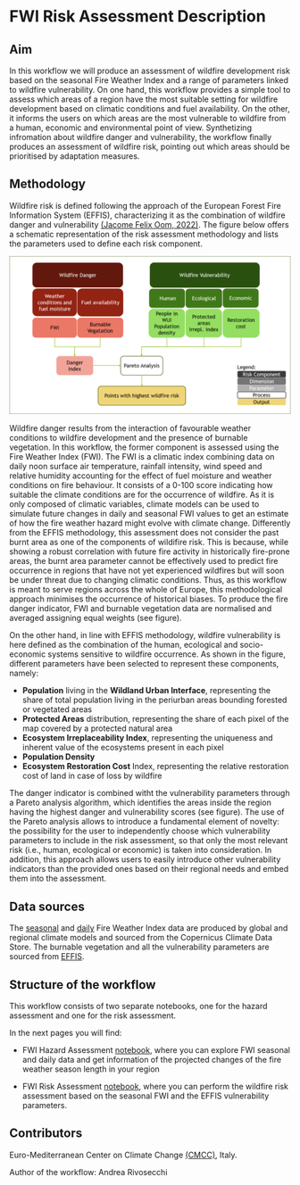 # FWI Risk Assessment Description

## Aim
In this workflow we will produce an assessment of wildfire development risk based on the seasonal Fire Weather Index and a range of parameters linked to wildfire vulnerability. On one hand, this workflow provides a simple tool to assess which areas of a region have the most suitable setting for wildfire development based on climatic conditions and fuel availability. On the other, it informs the users on which areas are the most vulnerable to wildfire from a human, economic and environmental point of view. Synthetizing infromation about wildfire danger and vulnerability, the workflow finally produces an assessment of wildfire risk, pointing out which areas should be prioritised by adaptation measures.

## Methodology
Wildfire risk is defined following the approach of the European Forest Fire Information System (EFFIS), characterizing it as the combination of wildfire danger and vulnerability [(Jacome Felix Oom, 2022)](doi:10.2760/437309). The figure below offers a schematic representation of the risk assessment methodology and lists the parameters used to define each risk component. 

![risk_graphic](FWI_description_graphic.png)

Wildfire danger results from the interaction of favourable weather conditions to wildfire development and the presence of burnable vegetation. In this workflow, the former component is assessed using the Fire Weather Index (FWI). The FWI is a climatic index combining data on daily noon surface air temperature, rainfall intensity, wind speed and relative humidity accounting for the effect of fuel moisture and weather conditions on fire behaviour. It consists of a 0-100 score indicating how suitable the climate conditions are for the occurrence of wildfire. As it is only composed of climatic variables, climate models can be used to simulate future changes in daily and seasonal FWI values to get an estimate of how the fire weather hazard might evolve with climate change. Differently from the EFFIS methodology, this assessment does not consider the past burnt area as one of the components of wildifire risk. This is because, while showing a robust correlation with future fire activity in historically fire-prone areas, the burnt area parameter cannot be effectively used to predict fire occurrence in regions that have not yet experienced wildfires but will soon be under threat due to changing climatic conditions. Thus, as this workflow is meant to serve regions across the whole of Europe, this methodological approach minimises the occurrence of historical biases. To produce the fire danger indicator, FWI and burnable vegetation data are normalised and averaged assigning equal weights (see figure).

On the other hand, in line with EFFIS methodology, wildfire vulnerability is here defined as the combination of the human, ecological and socio-economic systems sensitive to wildfire occurrence. As shown in the figure, different parameters have been selected to represent these components, namely:
- **Population** living in the **Wildland Urban Interface**, representing the share of total population living in the periurban areas bounding forested or vegetated areas
- **Protected Areas** distribution, representing the share of each pixel of the map covered by a protected natural area
- **Ecosystem Irreplaceability Index**, representing the uniqueness and inherent value of the ecosystems present in each pixel
- **Population Density**
- **Ecosystem Restoration Cost** Index, representing the relative restoration cost of land in case of loss by wildfire

The danger indicator is combined witht the vulnerability parameters through a Pareto analysis algorithm, which identifies the areas inside the region having the highest danger and vulnerability scores (see figure). The use of the Pareto analysis allows to introduce a fundamental element of novelty: the possibility for the user to independently choose which vulnerability parameters to include in the risk assessment, so that only the most relevant risk (i.e., human, ecological or economic) is taken into consideration. In addition, this approach allows users to easily introduce other vulnerability indicators than the provided ones based on their regional needs and embed them into the assessment.

## Data sources

The [seasonal](https://cds-beta.climate.copernicus.eu/datasets/cems-fire-seasonal?tab=overview) and [daily](https://cds-beta.climate.copernicus.eu/datasets/sis-tourism-fire-danger-indicators?tab=overview) Fire Weather Index data are produced by global and regional climate models and sourced from the Copernicus Climate Data Store. The burnable vegetation and all the vulnerability parameters are sourced from [EFFIS](https://forest-fire.emergency.copernicus.eu/apps/fire.risk.viewer/). 
 
## Structure of the workflow
This workflow consists of two separate notebooks, one for the hazard assessment and one for the risk assessment. 

In the next pages you will find:

- FWI Hazard Assessment [notebook](FWI_Hazard_Assessment.ipynb), where you can explore FWI seasonal and daily data and get information of the projected changes of the fire weather season length in your region

- FWI Risk Assessment [notebook](FWI_Risk_Assessment.ipynb), where you can perform the wildfire risk assessment based on the seasonal FWI and the EFFIS vulnerability parameters.

## Contributors

Euro-Mediterranean Center on Climate Change [(CMCC)](https://www.cmcc.it), Italy.

Author of the workflow: Andrea Rivosecchi

